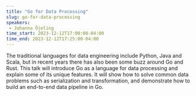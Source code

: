 ```yaml
---
title: "Go for Data Processing"
slug: go-for-data-processing
speakers:
 - Johanna Öjeling
time_start: 2023-12-12T17:00:00-04:00
time_end: 2023-12-12T17:25:00-04:00
---
```


The traditional languages for data engineering include Python, Java and Scala, but in recent years there has also been some buzz around Go and Rust. This talk will introduce Go as a language for data processing and explain some of its unique features. It will show how to solve common data problems such as serialization and transformation, and demonstrate how to build an end-to-end data pipeline in Go.